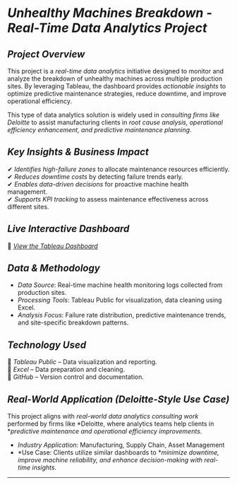 # *Unhealthy Machines Breakdown - Real-Time Data Analytics Project*  

## *Project Overview*  
This project is a *real-time data analytics* initiative designed to monitor and analyze the breakdown of unhealthy machines across multiple production sites. By leveraging Tableau, the dashboard provides *actionable insights* to optimize predictive maintenance strategies, reduce downtime, and improve operational efficiency.  

This type of data analytics solution is widely used in *consulting firms like Deloitte* to assist manufacturing clients in *root cause analysis, operational efficiency enhancement, and predictive maintenance planning*.  

## *Key Insights & Business Impact*  
✔ *Identifies high-failure zones* to allocate maintenance resources efficiently.  
✔ *Reduces downtime costs* by detecting failure trends early.  
✔ *Enables data-driven decisions* for proactive machine health management.  
✔ *Supports KPI tracking* to assess maintenance effectiveness across different sites.  

## *Live Interactive Dashboard*  
🔗 *[View the Tableau Dashboard](https://public.tableau.com/views/Dashboard_17399870846130/Dashboard1?:language=en-GB&:sid=&:redirect=auth&:display_count=n&:origin=viz_share_link)*  

## *Data & Methodology*  
- *Data Source*: Real-time machine health monitoring logs collected from production sites.  
- *Processing Tools*: Tableau Public for visualization, data cleaning using Excel.  
- *Analysis Focus*: Failure rate distribution, predictive maintenance trends, and site-specific breakdown patterns.  

## *Technology Used*  
🔹 *Tableau Public* – Data visualization and reporting.  
🔹 *Excel* – Data preparation and cleaning.  
🔹 *GitHub* – Version control and documentation.  

## *Real-World Application (Deloitte-Style Use Case)*  
This project aligns with *real-world data analytics consulting work* performed by firms like *Deloitte, where analytics teams help clients in **predictive maintenance and operational efficiency improvements*.  

- *Industry Application*: Manufacturing, Supply Chain, Asset Management  
- *Use Case: Clients utilize similar dashboards to **minimize downtime, improve machine reliability, and enhance decision-making with real-time insights.*  

---
